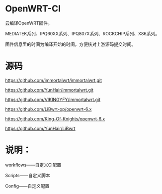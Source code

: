 # OpenWRT-CI

云编译OpenWRT固件。

MEDIATEK系列、IPQ60XX系列、IPQ807X系列、ROCKCHIP系列、X86系列。

固件信息里的时间为编译开始的时间，方便核对上游源码提交时间。


# 源码

https://github.com/immortalwrt/immortalwrt.git  

https://github.com/YunHair/immortalwrt.git  

https://github.com/VIKINGYFY/immortalwrt.git  

https://github.com/LiBwrt-op/openwrt-6.x  

https://github.com/King-Of-Knights/openwrt-6.x  

https://github.com/YunHair/LiBwrt


# 说明：

workflows——自定义CI配置

Scripts——自定义脚本

Config——自定义配置

